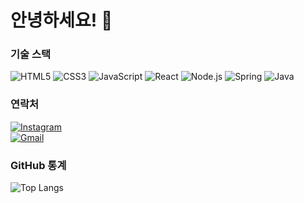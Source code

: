 # 안녕하세요! 👋  

### 기술 스택
![HTML5](https://img.shields.io/badge/-HTML5-E34F26?logo=html5&logoColor=white&style=for-the-badge)
![CSS3](https://img.shields.io/badge/-CSS3-1572B6?logo=css3&logoColor=white&style=for-the-badge)
![JavaScript](https://img.shields.io/badge/-JavaScript-F7DF1E?logo=javascript&logoColor=black&style=for-the-badge)
![React](https://img.shields.io/badge/-React-61DAFB?logo=react&logoColor=black&style=for-the-badge)
![Node.js](https://img.shields.io/badge/-Node.js-339933?logo=node.js&logoColor=white&style=for-the-badge)
![Spring](https://img.shields.io/badge/-Spring-6DB33F?logo=spring&logoColor=white&style=for-the-badge)
![Java](https://img.shields.io/badge/-Java-007396?logo=java&logoColor=white&style=for-the-badge)

### 연락처
[![Instagram](https://img.shields.io/badge/-Instagram-E4405F?logo=instagram&logoColor=white&style=for-the-badge)](https://www.instagram.com/10_wns0)  
[![Gmail](https://img.shields.io/badge/-Gmail-D14836?logo=gmail&logoColor=white&style=for-the-badge)](mailto:peleusdd@gmail.com)

### GitHub 통계

![Top Langs](https://github-readme-stats.vercel.app/api/top-langs/?username=YamYamee&layout=compact&theme=radical)
